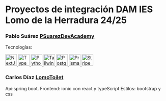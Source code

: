 # Proyectos de integración DAM IES Lomo de la Herradura 24/25

### Pablo Suárez [PSuarezDevAcademy](https://github.com/psuarezdev/psuarezdev-academy)

Tecnologías:
<p align="left">
  <a href="https://nextjs.org/" target="_blank">
    <img src="https://raw.githubusercontent.com/danielcranney/readme-generator/main/public/icons/skills/nextjs-colored-dark.svg" width="36" height="36" alt="NextJs" />
  </a>
  <a href="https://www.typescriptlang.org/" target="_blank">
    <img src="https://raw.githubusercontent.com/danielcranney/readme-generator/main/public/icons/skills/typescript-colored.svg" width="36" height="36" alt="TypeScript" />
  </a>
  <a href="https://www.python.org/" target="_blank">
    <img src="https://raw.githubusercontent.com/danielcranney/readme-generator/main/public/icons/skills/python-colored.svg" width="36" height="36" alt="Python" />
  </a>
  <a href="https://tailwindcss.com/" target="_blank">
    <img src="https://raw.githubusercontent.com/danielcranney/readme-generator/main/public/icons/skills/tailwindcss-colored.svg" width="36" height="36" alt="TailwindCSS" />
  </a>
  <a href="https://www.postgresql.org/" target="_blank">
    <img src="https://raw.githubusercontent.com/danielcranney/readme-generator/main/public/icons/skills/postgresql-colored.svg" width="36" height="36" alt="PostgreSQL" />
  </a>
  <a href="https://prisma.io/" target="_blank">
    <img src="https://skillicons.dev/icons?i=prisma" width="36" height="36" alt="Prisma" />
  </a>
  <a href="https://stripe.com/" target="_blank">
    <img src="https://b.stripecdn.com/manage-statics-srv/assets/public/favicon.ico" width="36" height="36" alt="Stripe" />
  </a>
</p>

### Carlos Díaz [LomoToilet](https://github.com/caarlosdiiaz/Proyecto_Final_Dam)
  Api:spring boot.
  Frontend: ionic con react y typeScript
  Estilos: bootstrap y css


 
